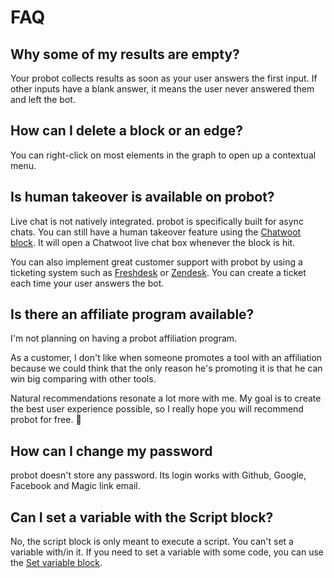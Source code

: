 # FAQ

## Why some of my results are empty?

Your probot collects results as soon as your user answers the first input. If other inputs have a blank answer, it means the user never answered them and left the bot.

## How can I delete a block or an edge?

You can right-click on most elements in the graph to open up a contextual menu.

## Is human takeover is available on probot?

Live chat is not natively integrated. probot is specifically built for async chats. You can still have a human takeover feature using the [Chatwoot block](/editor/blocks/integrations/chatwoot). It will open a Chatwoot live chat box whenever the block is hit.

You can also implement great customer support with probot by using a ticketing system such as [Freshdesk](https://freshdesk.com/) or [Zendesk](https://www.zendesk.com/). You can create a ticket each time your user answers the bot.

## Is there an affiliate program available?

I'm not planning on having a probot affiliation program.

As a customer, I don't like when someone promotes a tool with an affiliation because we could think that the only reason he's promoting it is that he can win big comparing with other tools.

Natural recommendations resonate a lot more with me. My goal is to create the best user experience possible, so I really hope you will recommend probot for free. 🤝

## How can I change my password

probot doesn't store any password. Its login works with Github, Google, Facebook and Magic link email.

## Can I set a variable with the Script block?

No, the script block is only meant to execute a script. You can't set a variable with/in it. If you need to set a variable with some code, you can use the [Set variable block](/editor/blocks/logic/set-variable).
